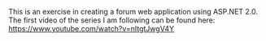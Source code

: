 This is an exercise in creating a forum web application using ASP.NET 2.0.
The first video of the series I am following can be found here:
https://www.youtube.com/watch?v=nItgtJwgV4Y
